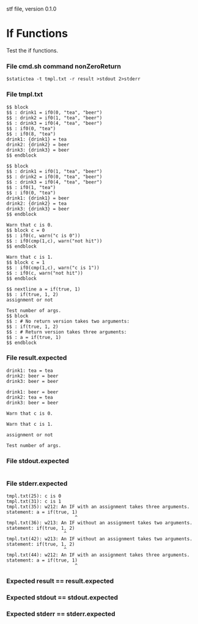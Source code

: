 stf file, version 0.1.0

# If Functions

Test the if functions.



### File cmd.sh command nonZeroReturn

~~~
$statictea -t tmpl.txt -r result >stdout 2>stderr
~~~

### File tmpl.txt

~~~
$$ block
$$ : drink1 = if0(0, "tea", "beer")
$$ : drink2 = if0(1, "tea", "beer")
$$ : drink3 = if0(4, "tea", "beer")
$$ : if0(0, "tea")
$$ : if0(8, "tea")
drink1: {drink1} = tea
drink2: {drink2} = beer
drink3: {drink3} = beer
$$ endblock

$$ block
$$ : drink1 = if0(1, "tea", "beer")
$$ : drink2 = if0(0, "tea", "beer")
$$ : drink3 = if0(4, "tea", "beer")
$$ : if0(1, "tea")
$$ : if0(0, "tea")
drink1: {drink1} = beer
drink2: {drink2} = tea
drink3: {drink3} = beer
$$ endblock

Warn that c is 0.
$$ block c = 0
$$ : if0(c, warn("c is 0"))
$$ : if0(cmp(1,c), warn("not hit"))
$$ endblock

Warn that c is 1.
$$ block c = 1
$$ : if0(cmp(1,c), warn("c is 1"))
$$ : if0(c, warn("not hit"))
$$ endblock

$$ nextline a = if(true, 1)
$$ : if(true, 1, 2)
assignment or not

Test number of args.
$$ block
$$ : # No return version takes two arguments:
$$ : if(true, 1, 2)
$$ : # Return version takes three arguments:
$$ : a = if(true, 1)
$$ endblock
~~~

### File result.expected

~~~
drink1: tea = tea
drink2: beer = beer
drink3: beer = beer

drink1: beer = beer
drink2: tea = tea
drink3: beer = beer

Warn that c is 0.

Warn that c is 1.

assignment or not

Test number of args.
~~~

### File stdout.expected

~~~
~~~

### File stderr.expected

~~~
tmpl.txt(25): c is 0
tmpl.txt(31): c is 1
tmpl.txt(35): w212: An IF with an assignment takes three arguments.
statement: a = if(true, 1)
                         ^
tmpl.txt(36): w213: An IF without an assignment takes two arguments.
statement: if(true, 1, 2)
                     ^
tmpl.txt(42): w213: An IF without an assignment takes two arguments.
statement: if(true, 1, 2)
                     ^
tmpl.txt(44): w212: An IF with an assignment takes three arguments.
statement: a = if(true, 1)
                         ^
~~~

### Expected result == result.expected
### Expected stdout == stdout.expected
### Expected stderr == stderr.expected
